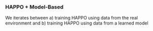 ### HAPPO + Model-Based

We iterates between a) training HAPPO using data from the real environment and b) training HAPPO using data from a learned model
